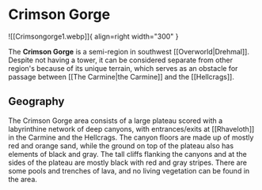 # Crimson Gorge

![[Crimsongorge1.webp]]{ align=right width="300" }

The **Crimson Gorge** is a semi-region in southwest [[Overworld|Drehmal]]. Despite not having a tower, it can be considered separate from other region's because of its unique terrain, which serves as an obstacle for passage between [[The Carmine|the Carmine]] and the [[Hellcrags]].

## Geography

The Crimson Gorge area consists of a large plateau scored with a labyrinthine network of deep canyons, with entrances/exits at [[Rhaveloth]] in the Carmine and the Hellcrags. The canyon floors are made up of mostly red and orange sand, while the ground on top of the plateau also has elements of black and gray. The tall cliffs flanking the canyons and at the sides of the plateau are mostly black with red and gray stripes. There are some pools and trenches of lava, and no living vegetation can be found in the area.
